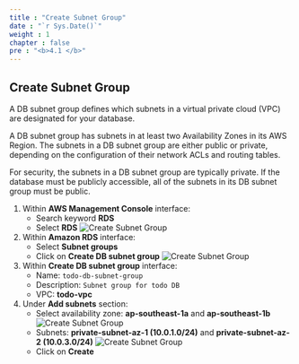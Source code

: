 ```yaml
---
title : "Create Subnet Group"
date : "`r Sys.Date()`"
weight : 1
chapter : false
pre : "<b>4.1 </b>"
---
```

## Create Subnet Group
A DB subnet group defines which subnets in a virtual private cloud (VPC) are designated for your database.

A DB subnet group has subnets in at least two Availability Zones in its AWS Region. The subnets in a DB subnet group are either public or private, depending on the configuration of their network ACLs and routing tables.

For security, the subnets in a DB subnet group are typically private.
If the database must be publicly accessible, all of the subnets in its DB subnet group must be public.
1. Within **AWS Management Console** interface:
    - Search keyword **RDS**
    - Select **RDS**
    ![Create Subnet Group](/images/4-database-deployment/rds_create_subnet_group_1.png)
2. Within **Amazon RDS** interface:
    - Select **Subnet groups**
    - Click on **Create DB subnet group**
    ![Create Subnet Group](/images/4-database-deployment/rds_create_subnet_group_2.png)
3. Within **Create DB subnet group** interface:
    - Name: `todo-db-subnet-group`
    - Description: `Subnet group for todo DB`
    - VPC: **todo-vpc**
4. Under **Add subnets** section:
    - Select availability zone: **ap-southeast-1a** and **ap-southeast-1b**
    ![Create Subnet Group](/images/4-database-deployment/rds_create_subnet_group_3.png)
    - Subnets: **private-subnet-az-1 (10.0.1.0/24)** and **private-subnet-az-2 (10.0.3.0/24)**
    ![Create Subnet Group](/images/4-database-deployment/rds_create_subnet_group_4.png)
    - Click on **Create**
